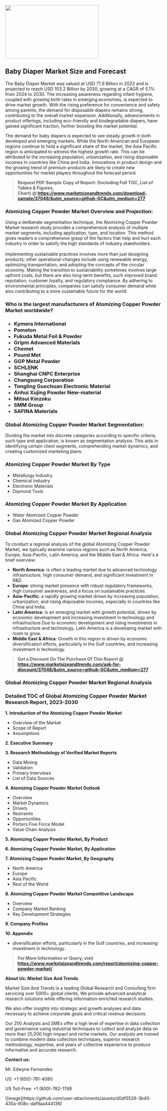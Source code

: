 <p><img class="alignnone size-medium wp-image-20088" src="https://ffe5etoiles.com/wp-content/uploads/2024/12/MST1-300x171.png" alt="" width="300" height="171" /></p><h2>Baby Diaper Market Size and Forecast</h2><p>The Baby Diaper Market was valued at USD 71.9 Billion in 2022 and is projected to reach USD 103.2 Billion by 2030, growing at a CAGR of 5.1% from 2024 to 2030. The increasing awareness regarding infant hygiene, coupled with growing birth rates in emerging economies, is expected to drive market growth. With the rising preference for convenience and safety among parents, the demand for disposable diapers remains strong, contributing to the overall market expansion. Additionally, advancements in product offerings, including eco-friendly and biodegradable diapers, have gained significant traction, further boosting the market potential.</p><p>The demand for baby diapers is expected to see steady growth in both developed and emerging markets. While the North American and European regions continue to hold a significant share of the market, the Asia Pacific region is anticipated to witness the highest growth rate. This can be attributed to the increasing population, urbanization, and rising disposable incomes in countries like China and India. Innovations in product design and the growing trend of premium products are likely to create new opportunities for market players throughout the forecast period.</p></p><blockquote id="" class=""><strong>Request PDF Sample Copy of Report: (Including Full TOC, List of Tables &amp; Figures, Chart)&nbsp;@&nbsp;<strong><a href="https://www.marketsizeandtrends.com/download-sample/37048/&utm_source=github-GC&utm_medium=277" target="_blank">https://www.marketsizeandtrends.com/download-sample/37048/&utm_source=github-GC&utm_medium=277</a></strong></strong></blockquote><h3 id="" class="">Atomizing Copper Powder Market&nbsp;Overview and Projection:</h3><p id="" class="">Using a deliberate segmentation technique, the Atomizing Copper Powder Market research study provides a comprehensive analysis of multiple market segments, including application, type, and location. This method gives readers a comprehensive grasp of the factors that help and hurt each industry in order to satisfy the high standards of industry stakeholders. <br /> <br />Implementing sustainable practices involves more than just designing products; other operational changes include using renewable energy, optimizing transportation, and adopting the concepts of the circular economy. Making the transition to sustainability sometimes involves large upfront costs, but there are also long-term benefits, such improved brand reputation, customer loyalty, and regulatory compliance. By adhering to environmental principles, companies can satisfy consumer demand while also contributing to a more sustainable future for the world.</p><h3 id="" class="">Who is the largest manufacturers of&nbsp;Atomizing Copper Powder Market worldwide?</h3><h3 class=""><p><ul><li>Kymera International </li><li> Pometon </li><li> Fukuda Metal Foil & Powder </li><li> Gripm Advanced Materials </li><li> Chemet </li><li> Pound Met </li><li> GGP Metal Powder </li><li> SCHLENK </li><li> Shanghai CNPC Enterprise </li><li> Changsung Corporation </li><li> Tongling Guochuan Electronic Material </li><li> Anhui Xujing Powder New-material </li><li> Mitsui Kinzoku </li><li> SMM Group </li><li> SAFINA Materials</li></ul></p></h3><h3 id="" class="">Global&nbsp;Atomizing Copper Powder Market Segmentation:</h3><p id="" class="">Dividing the market into discrete categories according to specific criteria, such type and application, is known as segmentation analysis. This aids in identifying certain client segments, comprehending market dynamics, and creating customized marketing plans.</p><h3 id="" class="">Atomizing Copper Powder Market&nbsp;By Type</h3><p><p><ul><li>Metallurgy Industry </li><li> Chemical Industry </li><li> Electronic Materials </li><li> Diamond Tools</p></li></ul></p></p><h3 id="" class="">Atomizing Copper Powder Market&nbsp;By Application</h3><p class=""><p><ul><li>Water Atomized Copper Powder </li><li> Gas Atomized Copper Powder</li></ul></p></p><h3 id="" class="">Global Atomizing Copper Powder Market Regional Analysis</h3><p id="" class="">To conduct a regional analysis of the global Atomizing Copper Powder Market, we typically examine various regions such as North America, Europe, Asia-Pacific, Latin America, and the Middle East &amp; Africa. Here's a brief overview:</p><ul><li><strong>North America</strong>: is often a leading market due to advanced technology infrastructure, high consumer demand, and significant investment in R&amp;D.</li><li><strong>Europe</strong>: strong market presence with robust regulatory frameworks, high consumer awareness, and a focus on sustainable practices.</li><li><strong>Asia-Pacific</strong>: a rapidly growing market driven by increasing population, urbanization, and rising disposable incomes, especially in countries like China and India.</li><li><strong>Latin America</strong>: is an emerging market with growth potential, driven by economic development and increasing investment in technology and infrastructure.Due to economic development and rising investments in infrastructure and technology, Latin America is a developing market with room to grow.</li><li><strong>Middle East &amp; Africa</strong>: Growth in this region is driven by economic diversification efforts, particularly in the Gulf countries, and increasing investment in technology.</li></ul><blockquote id="" class=""><strong>Get a Discount On The Purchase Of This Report @ <strong><a href="https://www.marketsizeandtrends.com/ask-for-discount/37048/&utm_source=github-GC&utm_medium=277" target="_blank">https://www.marketsizeandtrends.com/ask-for-discount/37048/&utm_source=github-GC&utm_medium=277</a></strong></strong></blockquote><h3 id="" class="">Global Atomizing Copper Powder Market Regional Analysis</h3><h3 id="" class="">Detailed TOC of Global Atomizing Copper Powder Market Research Report, 2023-2030</h3><p id="" class=""><strong>1. Introduction of the Atomizing Copper Powder Market</strong></p><ul><li>Overview of the Market</li><li>Scope of Report</li><li>Assumptions</li></ul><p id="" class=""><strong>2. Executive Summary</strong></p><p id="" class=""><strong>3. Research Methodology of Verified Market Reports</strong></p><ul><li>Data Mining</li><li>Validation</li><li>Primary Interviews</li><li>List of Data Sources</li></ul><p id="" class=""><strong>4. Atomizing Copper Powder Market Outlook</strong></p><ul><li>Overview</li><li>Market Dynamics</li><li>Drivers</li><li>Restraints</li><li>Opportunities</li><li>Porters Five Force Model</li><li>Value Chain Analysis</li></ul><p id="" class=""><strong>5. Atomizing Copper Powder Market, By Product</strong></p><p id="" class=""><strong>6. Atomizing Copper Powder Market, By Application</strong></p><p id="" class=""><strong>7. Atomizing Copper Powder Market, By Geography</strong></p><ul><li>North America</li><li>Europe</li><li>Asia Pacific</li><li>Rest of the World</li></ul><p id="" class=""><strong>8. Atomizing Copper Powder Market Competitive Landscape</strong></p><ul><li>Overview</li><li>Company Market Ranking</li><li>Key Development Strategies</li></ul><p id="" class=""><strong>9. Company Profiles</strong></p><p id="" class=""><strong>10. Appendix</strong></p><ul><li>diversification efforts, particularly in the Gulf countries, and increasing investment in technology.</li></ul><blockquote id="" class=""><strong>For More Information or Query, visit <strong><strong><a href="https://www.marketsizeandtrends.com/report/atomizing-copper-powder-market/" target="_blank">https://www.marketsizeandtrends.com/report/atomizing-copper-powder-market/</a></strong></strong></strong></blockquote><p id="" class=""><strong>About Us: Market Size And Trends</strong></p><p id="" class="">Market Size And Trends is a leading Global Research and Consulting firm servicing over 5000+ global clients. We provide advanced analytical research solutions while offering information-enriched research studies.</p><p id="" class="">We also offer insights into strategic and growth analyses and data necessary to achieve corporate goals and critical revenue decisions.</p><p id="" class="">Our 250 Analysts and SMEs offer a high level of expertise in data collection and governance using industrial techniques to collect and analyze data on more than 25,000 high-impact and niche markets. Our analysts are trained to combine modern data collection techniques, superior research methodology, expertise, and years of collective experience to produce informative and accurate research.</p><p id="" class=""><strong>Contact us:</strong></p><p id="" class="">Mr. Edwyne Fernandes</p><p id="" class="">US: +1 (650)-781-4080</p><p id="" class="">US Toll-Free: +1 (800)-782-1768</p>
![image](https://github.com/user-attachments/assets/d0df5526-3b45-435a-908c-daf9aa444136)
